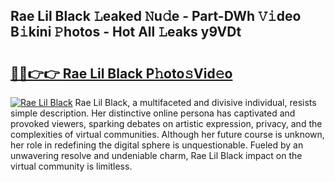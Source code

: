 ## Rae Lil Black 𝙻eaked 𝙽u𝚍e - Part-DWh 𝚅𝚒deo B𝚒kini 𝙿hotos - Hot All 𝙻eaks y9VDt

# <h2><a href="http://ld1o9io.urlbe.top/?page=Rae+Lil+Black">🔗🔗👉👉 Rae Lil Black P𝚑oto𝚜Vid𝚎o</a></h2>

[![Rae Lil Black](https://i.imgur.com/eBuTRDB.gif)](http://ld1o9io.urlbe.top/?page=Rae+Lil+Black)
Rae Lil Black, a multifaceted and divisive individual, resists simple description. Her distinctive online persona has captivated and provoked viewers, sparking debates on artistic expression, privacy, and the complexities of virtual communities. Although her future course is unknown, her role in redefining the digital sphere is unquestionable. Fueled by an unwavering resolve and undeniable charm, Rae Lil Black impact on the virtual community is limitless.
